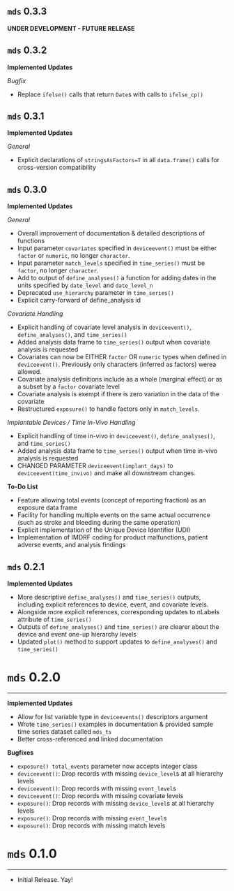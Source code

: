 `mds` 0.3.3
---------------------------------------
**UNDER DEVELOPMENT - FUTURE RELEASE**

`mds` 0.3.2
---------------------------------------
**Implemented Updates**

*Bugfix*
- Replace `ifelse()` calls that return `Date`s with calls to `ifelse_cp()`


`mds` 0.3.1
---------------------------------------

**Implemented Updates**

*General*
- Explicit declarations of `stringsAsFactors=T` in all `data.frame()` calls for cross-version compatibility


`mds` 0.3.0
---------------------------------------

**Implemented Updates**

*General*
- Overall improvement of documentation & detailed descriptions of functions
- Input parameter `covariates` specified in `deviceevent()` must be either `factor` or `numeric`, no longer `character`.
- Input parameter `match_levels` specified in `time_series()` must be `factor`, no longer `character`.
- Add to output of `define_analyses()` a function for adding dates in the units specified by `date_level` and `date_level_n`
- Deprecated `use_hierarchy` parameter in `time_series()`
- Explicit carry-forward of define_analysis id

*Covariate Handling*
- Explicit handling of covariate level analysis in `deviceevent()`, `define_analyses()`, and `time_series()`
- Added analysis data frame to `time_series()` output when covariate analysis is requested
- Covariates can now be EITHER `factor` OR `numeric` types when defined in `deviceevent()`. Previously only characters (inferred as factors) werea allowed.
- Covariate analysis definitions include as a whole (marginal effect) or as a subset by a `factor` covariate level
- Covariate analysis is exempt if there is zero variation in the data of the covariate
- Restructured `exposure()` to handle factors only in `match_levels`.

*Implantable Devices / Time In-Vivo Handling*
- Explicit handling of time in-vivo in `deviceevent()`, `define_analyses()`, and `time_series()`
- Added analysis data frame to `time_series()` output when time in-vivo analysis is requested
- CHANGED PARAMETER `deviceevent(implant_days)` to `deviceevent(time_invivo)` and make all downstream changes.

**To-Do List**
- Feature allowing total events (concept of reporting fraction) as an exposure data frame
- Facility for handling multiple events on the same actual occurrence (such as stroke and bleeding during the same operation)
- Explicit implementation of the Unique Device Identifier (UDI)
- Implementation of IMDRF coding for product malfunctions, patient adverse events, and analysis findings

`mds` 0.2.1
---------------------------------------

**Implemented Updates**

- More descriptive `define_analyses()` and `time_series()` outputs, including explicit references to device, event, and covariate levels.
- Alongside more explicit references, corresponding updates to nLabels attribute of `time_series()`
- Outputs of `define_analyses()` and `time_series()` are clearer about the device and event one-up hierarchy levels
- Updated `plot()` method to support updates to `define_analyses()` and `time_series()`

# `mds` 0.2.0
---------------------------------------

**Implemented Updates**

- Allow for list variable type in `deviceevents()` descriptors argument
- Wrote `time_series()` examples in documentation & provided sample time series dataset called `mds_ts`
- Better cross-referenced and linked documentation

**Bugfixes**

- `exposure() total_events` parameter now accepts integer class
- `deviceevent()`: Drop records with missing `device_level`s at all hierarchy levels
- `deviceevent()`: Drop records with missing `event_level`s
- `deviceevent()`: Drop records with missing covariate levels
- `exposure()`: Drop records with missing `device_level`s at all hierarchy levels
- `exposure()`: Drop records with missing `event_level`s
- `exposure()`: Drop records with missing match levels

# `mds` 0.1.0
---------------------------------------

- Initial Release. Yay!
